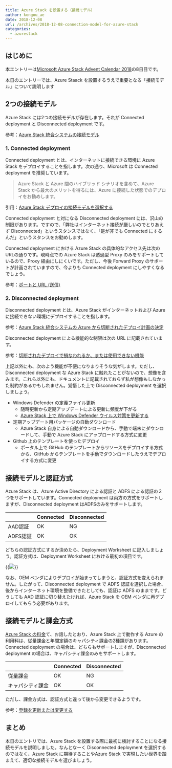```yaml
---
title: Azure Stack を設置する（接続モデル）
author: kongou_ae
date: 2018-12-08
url: /archives/2018-12-08-connection-model-for-azure-stack
categories:
  - azurestack
---
```


## はじめに

本エントリーは[Microsoft Azure Stack Advent Calendar 2018](https://qiita.com/advent-calendar/2018/azure-stack)の8日目です。

本日のエントリーでは、Azure Staack を設置するうえで重要となる「接続モデル」について説明します

## 2つの接続モデル

Azure Stack には2つの接続モデルが存在します。それが Connected deployment と Disconnected deployment です。

参考：[Azure Stack 統合システムの接続モデル](https://docs.microsoft.com/ja-jp/azure/azure-stack/azure-stack-connection-models)

### 1. Connected deployment

Connected deployment とは、インターネットに接続できる環境に Azure Stack をデプロイすることを指します。次の通り、Microsoft は Connected deployment を推奨しています。


> Azure Stack と Azure 間のハイブリッド シナリオを含めて、Azure Stack から最大のメリットを得るには、Azure に接続した状態でのデプロイをお勧めします。

引用：[Azure Stack デプロイの接続モデルを選択する](https://docs.microsoft.com/ja-jp/azure/azure-stack/azure-stack-connection-models)

Connected deployment と対になる Disconnected deployment には、沢山の制限があります。ですので、「弊社はインターネット接続が厳しいのでとりあえず Disconnected」というスタンスではなく、「是が非でも Connected にするんだ」というスタンスをお勧めします。

Connected deployment における Azure Stack の具体的なアクセス先は次のURLの通りです。現時点での Azure Stack は透過型 Proxy のみをサポートしているので、Proxy 経由にしにくいです。ただし、今後 Forward Proxy のサポートが計画されていますので、今よりも Connected deployment にしやすくなるでしょう。

参考：[ポートと URL (送信)](https://docs.microsoft.com/ja-jp/azure/azure-stack/azure-stack-integrate-endpoints#ports-and-urls-outbound)

### 2. Disconnected deployment

Disconnected deployment とは、Azure Stack がインターネットおよび Azure に接続できない環境にデプロイすることを指します。

参考：[Azure Stack 統合システムの Azure から切断されたデプロイ計画の決定](https://docs.microsoft.com/ja-jp/azure/azure-stack/azure-stack-disconnected-deployment)

Disconnected deployment による機能的な制限は次の URL に記載されています。

参考：[切断されたデプロイで損なわれるか、または使用できない機能](https://docs.microsoft.com/ja-jp/azure/azure-stack/azure-stack-disconnected-deployment#features-that-are-impaired-or-unavailable-in-disconnected-deployments)

上記以外にも、次のよう機能が不便になりまりそうな気がします。ただし、Disconnected deployment な Azure Stack に触れたことがないので、想像を含みます。これら以外にも、ドキュメントに記載されておらず私が想像もしなかった制約があるかもしれません。覚悟した上で Disconnected deployment を選択しましょう。

- Windows Defender の定義ファイル更新
  - 随時更新から定期アップデートによる更新に頻度が下がる
  - [Azure Stack 上で Windows Defender ウイルス対策を更新する](https://docs.microsoft.com/en-us/azure/azure-stack/azure-stack-security-av#disconnected-scenario)
- 定期アップデート用パッケージの自動ダウンロード
  - Azure Stack 自身による自動ダウンロードから、手動で端末にダウンロードして、手動で Azure Stack にアップロードする方式に変更
- Github 上のテンプレートを使ったデプロイ
  - ポータル上で GitHub のテンプレートからリソースをデプロイする方式から、GitHub からテンプレートを手動でダウンロードしたうえでデプロイする方式に変更

## 接続モデルと認証方式

Azure Stack は、Azure Active Directory による認証と ADFS による認証の２つをサポートしています。Connected deployment は両方の方式をサポートしますが、Disconnected deployment はADFSのみをサポートします。

| | Connected | Disconnected |
|---|--------------|-------------|
|AAD認証| OK | NG |
|ADFS認証| OK | OK |

どちらの認証方式にするか決めたら、Deployment Worksheet に記入しましょう。認証方式は、Deployment Worksheet における最初の項目です。

{{<img src="./../../images/2018-12-12-001.png">}}

なお、OEM ベンダによりデプロイが始まってしまうと、認証方式を変えられません。したがって、Disconnected deployment で ADFS 認証を選択した場合、後からインターネット環境を整備できたとしても、認証は ADFS のままです。どうしても AAD 認証に切り替えたければ、Azure Stack を OEM ベンダに再デプロイしてもらう必要があります。

## 接続モデルと課金方式

[Azure Stack の料金](https://aimless.jp/blog/archives/2018-12-06-cost-of-azurestack)て、お話したとおり、Azure Stack 上で動作する Azure の利用料は、従量課金と年間定額のキャパシティ課金の2種類があります。Connected deployment の場合は、どちらもサポートしますが、Disconnected deployment の場合は、キャパシティ課金のみをサポートします。

| | Connected | Disconnected |
|---|--------------|-------------|
|従量課金| OK | NG |
|キャパシティ課金| OK | OK |

ただし、課金方式は、認証方式と違って後から変更できるようです。

参考：[登録を更新または変更する](https://docs.microsoft.com/ja-jp/azure/azure-stack/azure-stack-registration#renew-or-change-registration)

## まとめ

本日のエントリでは、Azure Stack を設置する際に最初に検討することになる接続モデルを説明しました。なんとなーく Disconnected deployment を選択するのではなく、Azure Stack に期待することやAzure Stack で実現したい世界を踏まえて、適切な接続モデルを選びましょう。
